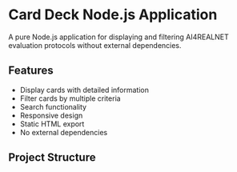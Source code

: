 # Card Deck Node.js Application

A pure Node.js application for displaying and filtering AI4REALNET evaluation protocols without external dependencies.

## Features

- Display cards with detailed information
- Filter cards by multiple criteria
- Search functionality
- Responsive design
- Static HTML export
- No external dependencies

## Project Structure
